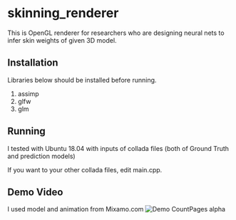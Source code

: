 # skinning_renderer
This is OpenGL renderer for researchers who are designing neural nets to infer skin weights of given 3D model.

## Installation
Libraries below should be installed before running.
  1. assimp
  2. glfw
  3. glm
  
## Running
I tested with Ubuntu 18.04 with inputs of collada files (both of Ground Truth and prediction models)

If you want to your other collada files, edit main.cpp.

## Demo Video
I used model and animation from Mixamo.com
![Demo CountPages alpha](https://github.com/jinseokbae/skinning_renderer/blob/master/demo_mouse.gif)
